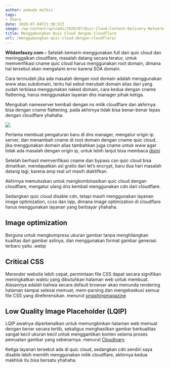 ```yaml
---
author: pemuda malkis
tags:
- Share
date: 2020-07-04T21:30:57Z
image: /wp-content/uploads/2020/07/Quic-Cloud-Content-Delivery-Network-Gratis.png
title: Menggabungkan Quic Cloud dengan Cloudflare
url: /menggabungkan-quic-cloud-dengan-cloudflare/
---
```


**Wildanfauzy.com &#8211;** Setelah kemarin menggunakan full dari quic cloud dan meninggalkan cloudflare, masalah datang secara teratur, untuk memverifikasi cname quic cloud harus menggunakan root domain, dimana hal tersebut akan mengalami error karena SOA domain.

Cara termudah jika ada masalah dengan root domain adalah menggunakan www atau subdomain, tentu hal sebut merubah domain alias dari yang sudah terbiasa menggunakan naked domain, cara kedua dengan cname flattening, harus menggunakan layanan dns manager pihak ketiga.

Mengubah nameserver kembali dengan ns milik cloudflare dan akhirnya bisa dengan cname flattening, pada akhirnya tidak bisa benar-benar lepas dengan cloudflare yhahaha.

![](/wp-content/uploads/2020/09/cname-flattening-cloudflare.png)

Pertama membuat pengaturan baru di dns manager, mengatur origin ip server, dan menambah cname di root domain dengan cname quic cloud, jika menggunakan domain alias tambahkan juga cname untuk www agar tidak ada masalah dengan origin ip, untuk lebih lanjut bisa membaca <a rel="noreferrer noopener" href="https://docs.litespeedtech.com/products/lscdn/onboarding/#step3-configure-dns-records-and-verify" target="_blank">disini</a>

Setelah berhasil memverifikasi cname dan bypass csn quic cloud bisa dimatikan, mendapatkan ssl gratis dari let&#8217;s encrypt, baru dua hari masalah datang lagi, karena amp real url masih diaktifkan.

Akhirnya memutuskan untuk mengkombinasikan quic cloud dengan cloudflare, mengatur ulang dns kembali menggunakan cdn dari cloudflare.

Sedangkan quic cloud disable cdn, tetapi masih menggunakan layanan image optimization, ccss dan lqip, dimana image optimization di cloudflare harus menggunakan layanan yang berbayar yhahaha.

## Image optimization

Berguna untuk mengkompress ukuran gambar tanpa menghilangkan kualitas dari gambar aslinya, dan menggunakan format gambar generasi terbaru yaitu .webp

## Critical CSS

Merender website lebih cepat, permintaan file CSS dapat secara signifikan meningkatkan waktu yang dibutuhkan halaman web untuk membuat. Alasannya adalah bahwa secara default browser akan menunda rendering halaman sampai selesai memuat, mem-parsing dan mengeksekusi semua file CSS yang direferensikan. menurut <a rel="noreferrer noopener" href="https://www.smashingmagazine.com/2015/08/understanding-critical-css/" target="_blank">smashingmagazine</a>

## Low Quality Image Placeholder (LQIP)

LQIP awalnya diperkenalkan untuk memungkinkan halaman web memuat dengan benar secara tertib, sekaligus menghasilkan gambar berkualitas sangat kecil ukuran kecil untuk menggantikan konten selama proses pemuatan gambar yang sebenarnya. menurut <a rel="noreferrer noopener" href="https://cloudinary.com/blog/low_quality_image_placeholders_lqip_explained#:~:text=LQIP%20was%20originally%20introduced%20to,conjunction%20with%20JavaScript%20lazy%20loading." target="_blank">Cloudinary</a>

Ketiga layanan tersebut ada di quic cloud, sedangkan cdn sendiri saya disable lebih memilih menggunakan milik cloudflare, akhirnya kedua makhluk itu bisa bersatu yhahaha.